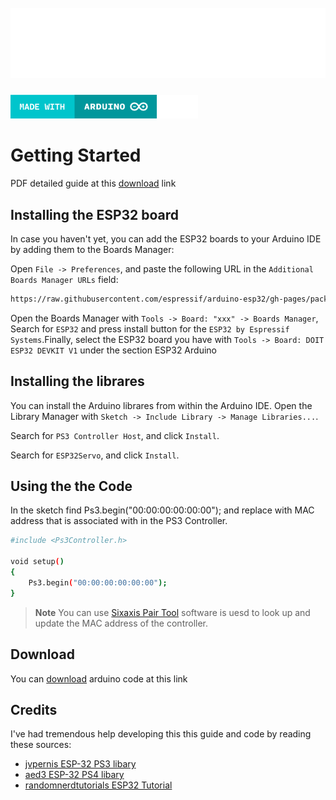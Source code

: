 
<h1 align="center">
  <br>
  <a href=""><img src="https://raw.githubusercontent.com/BeachtechRobotics/assets/ade7abf526c82bdbb3b55d8f304c73b7938eeca9/BEACHTECH%20logo.svg" alt="Beachtech" width="900"></a>
</h1>

<h4  Battle Bot Controller for Based on an ESP-32.</h4>




<a href=""><img src="https://raw.githubusercontent.com/BeachtechRobotics/assets/362690af1dc5d16088b6086bf795fb1e9b65fbf7/Madewitharduino.svg" alt="Markdownify" width="300"></a>

# Getting Started

PDF detailed guide at this [download](https://github.com/BeachtechRobotics/Battle-Bot-PS3-Code/blob/main/Programming%20ESP32%20Guide.pdf) link

## Installing the ESP32 board

In case you haven't yet, you can add the ESP32 boards to your Arduino IDE by adding them to the Boards Manager: 

Open `File -> Preferences`, and paste the following URL in the `Additional Boards Manager URLs` field:
```bash
https://raw.githubusercontent.com/espressif/arduino-esp32/gh-pages/package_esp32_index.json
```
Open the Boards Manager with `Tools -> Board: "xxx" -> Boards Manager`, 
Search for `ESP32` and press install button for the `ESP32 by Espressif Systems`.Finally, select the ESP32 board you have with `Tools -> Board: DOIT ESP32 DEVKIT V1` under the section ESP32 Arduino 


## Installing the librares

You can install the Arduino librares from within the Arduino IDE. Open the Library Manager with `Sketch -> Include Library -> Manage Libraries...`.

Search for `PS3 Controller Host`, and click `Install`.

Search for `ESP32Servo`, and click `Install`.

## Using the the Code

In the sketch find Ps3.begin("00:00:00:00:00:00"); and replace with MAC address that is associated with in the PS3 Controller.

```bash
#include <Ps3Controller.h>

void setup()
{
    Ps3.begin("00:00:00:00:00:00");
}
```

> **Note**
> You can use [Sixaxis Pair Tool](https://sixaxispairtool.en.lo4d.com/download/mirror-hs1)  software is uesd to look up and update the MAC address of the controller.

    
## Download

You can [download](https://github.com/BeachtechRobotics/Battle-Bot-PS3-Code/blob/main/BATTLEBOT_ESP32_PS3.ino)  arduino code at this link

## Credits

I've had tremendous help developing this this guide and code by reading these sources:

- [jvpernis ESP-32 PS3 libary](https://github.com/jvpernis/esp32-ps3)
- [aed3 ESP-32 PS4 libary](https://github.com/openobjects/PS4-esp32)
- [randomnerdtutorials ESP32 Tutorial](https://randomnerdtutorials.com/installing-the-esp32-board-in-arduino-ide-windows-instructions/)

